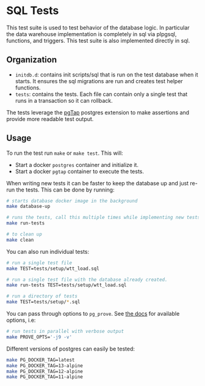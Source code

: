 # SQL Tests

This test suite is used to test behavior of the database logic.
In particular the data warehouse implementation is
completely in sql via plpgsql, functions, and triggers.
This test suite is also implemented directly in sql.

## Organization

- `initdb.d`: contains init scripts/sql that is run on the test database
 when it starts. It ensures the sql migrations are run and creates test helper
 functions.
- `tests`: contains the tests. Each file can contain only a single test that
    runs in a transaction so it can rollback.

The tests leverage the
[pgTap](https://pgtap.org/documentation.html)
postgres extension to make assertions and provide
more readable test output.

## Usage

To run the test run `make` or `make test`. This will:

- Start a docker `postgres` container and initialize it.
- Start a docker `pgtap` container to execute the tests.

When writing new tests
it can be faster to keep the database up
and just re-run the tests.
This can be done by running:

```bash
# starts database docker image in the background
make database-up

# runs the tests, call this multiple times while implementing new tests.
make run-tests

# to clean up
make clean
```

You can also run individual tests:

```bash
# run a single test file
make TEST=tests/setup/wtt_load.sql

# run a single test file with the database already created.
make run-tests TEST=tests/setup/wtt_load.sql

# run a directory of tests
make TEST=tests/setup/*.sql
```

You can pass through options to `pg_prove`.
See [the docs](https://pgtap.org/pg_prove.html)
for available options, i.e:

```bash
# run tests in parallel with verbose output
make PROVE_OPTS='-j9 -v'
```

Different versions of postgres can easily be tested:

```bash
make PG_DOCKER_TAG=latest
make PG_DOCKER_TAG=13-alpine
make PG_DOCKER_TAG=12-alpine
make PG_DOCKER_TAG=11-alpine
```
